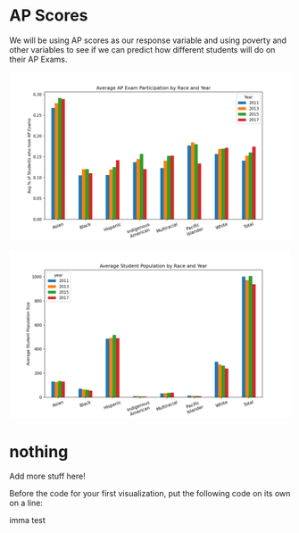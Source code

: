 # AP Scores

We will be using AP scores as our response variable and using poverty and other variables to see if we can predict how different students will do on their AP Exams. 

![PctParticipation](/Pictures/PctParticipation.png)


![PctPop](/Pictures/PctPop.png)


# nothing 

Add more stuff here! 

Before the code for your first visualization, put the following code on its own on a line:
<script src="https://cdn.plot.ly/plotly-latest.min.js"></script>

imma test 
